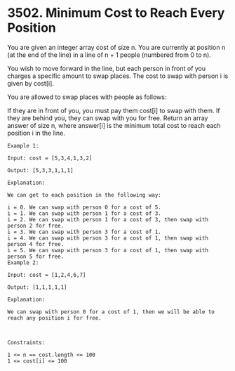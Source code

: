 # 3502. Minimum Cost to Reach Every Position

You are given an integer array cost of size n. You are currently at position n (at the end of the line) in a line of n + 1 people (numbered from 0 to n).

You wish to move forward in the line, but each person in front of you charges a specific amount to swap places. The cost to swap with person i is given by cost[i].

You are allowed to swap places with people as follows:

If they are in front of you, you must pay them cost[i] to swap with them.
If they are behind you, they can swap with you for free.
Return an array answer of size n, where answer[i] is the minimum total cost to reach each position i in the line.


```
Example 1:

Input: cost = [5,3,4,1,3,2]

Output: [5,3,3,1,1,1]

Explanation:

We can get to each position in the following way:

i = 0. We can swap with person 0 for a cost of 5.
i = 1. We can swap with person 1 for a cost of 3.
i = 2. We can swap with person 1 for a cost of 3, then swap with person 2 for free.
i = 3. We can swap with person 3 for a cost of 1.
i = 4. We can swap with person 3 for a cost of 1, then swap with person 4 for free.
i = 5. We can swap with person 3 for a cost of 1, then swap with person 5 for free.
Example 2:

Input: cost = [1,2,4,6,7]

Output: [1,1,1,1,1]

Explanation:

We can swap with person 0 for a cost of 1, then we will be able to reach any position i for free.



Constraints:

1 <= n == cost.length <= 100
1 <= cost[i] <= 100
```
